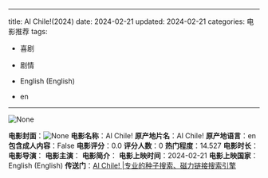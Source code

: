 
---
title: Al Chile!(2024)
date: 2024-02-21
updated: 2024-02-21
categories: 电影推荐
tags:

- 喜剧
- 剧情

- English (English)
- en
---

<img src="https://image.tmdb.org/t/p/originalNone" alt="None" title="None">

**电影封面**：<img src="https://image.tmdb.org/t/p/w200None" alt="None" title="None">
**电影名称**：Al Chile!
**原产地片名**：Al Chile!
**原产地语言**：en
**包含成人内容**：False
**电影评分**：0.0
**评分人数**：0
**热门程度**：14.527
**电影时长**：
**电影导演**：
**电影主演**：
**电影简介**：
**电影上映时间**：2024-02-21
**电影上映国家**：English (English)
**传送门**：[Al Chile! |专业的种子搜索、磁力链接搜索引擎](https://movie.amd794.com:2083/?search=Al%20Chile%21&ordering=&mode=match_phrase&page_size=10&page=1)


